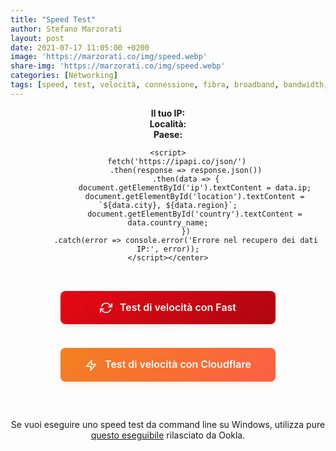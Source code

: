 ```yaml
---
title: "Speed Test"
author: Stefano Marzorati
layout: post
date: 2021-07-17 11:05:00 +0200
image: 'https://marzorati.co/img/speed.webp'
share-img: 'https://marzorati.co/img/speed.webp'
categories: [Networking]
tags: [speed, test, velocità, connessione, fibra, broadband, bandwidth, speedtest, speed test, bandwidth speed test, internet speed test, broadband speed test, internet, network, broadband, latency, ping, throughput, download, upload, connection, dsl, adsl, cable, t1, isp, voip, ip, p address, tcp, mioip, whatismyip]
---
```

<center> <div id="ip-widget">
        <strong>Il tuo IP:</strong> <span id="ip"></span><br>
        <strong>Località:</strong> <span id="location"></span><br>
        <strong>Paese:</strong> <span id="country"></span>
    </div>
    
    <script>
        fetch('https://ipapi.co/json/')
            .then(response => response.json())
            .then(data => {
                document.getElementById('ip').textContent = data.ip;
                document.getElementById('location').textContent = `${data.city}, ${data.region}`;
                document.getElementById('country').textContent = data.country_name;
            })
            .catch(error => console.error('Errore nel recupero dei dati IP:', error));
    </script></center>


<!--speedtest start-->
<div style="font-family: 'Inter', -apple-system, sans-serif; max-width: 600px; margin: 0 auto; padding: 20px; text-align: center;">
  <!-- Pulsante Fast.com -->
  <a href="https://fast.com/it/" target="_blank" style="
    display: inline-block;
    background: linear-gradient(135deg, #E50914 0%, #B00610 100%);
    color: white;
    padding: 16px 32px;
    margin: 12px;
    border-radius: 8px;
    text-decoration: none;
    font-weight: 600;
    font-size: 16px;
    transition: all 0.3s ease;
    box-shadow: 0 4px 6px rgba(229, 9, 20, 0.1);
    border: none;
    cursor: pointer;
    width: 80%;
    max-width: 280px;
  " onmouseover="this.style.transform='translateY(-2px)'; this.style.boxShadow='0 6px 12px rgba(229, 9, 20, 0.15)'" 
  onmouseout="this.style.transform='translateY(0)'; this.style.boxShadow='0 4px 6px rgba(229, 9, 20, 0.1)'">
    <svg xmlns="http://www.w3.org/2000/svg" width="20" height="20" viewBox="0 0 24 24" fill="none" stroke="currentColor" stroke-width="2" stroke-linecap="round" stroke-linejoin="round" style="vertical-align: middle; margin-right: 8px;">
      <polyline points="23 4 23 10 17 10"></polyline>
      <polyline points="1 20 1 14 7 14"></polyline>
      <path d="M3.51 9a9 9 0 0 1 14.85-3.36L23 10M1 14l4.64 4.36A9 9 0 0 0 20.49 15"></path>
    </svg>
    Test di velocità con Fast
  </a>

  <!-- Pulsante Cloudflare -->
  <a href="https://speed.cloudflare.com/" target="_blank" style="
    display: inline-block;
    background: linear-gradient(135deg, #F38020 0%, #FC5F45 100%);
    color: white;
    padding: 16px 32px;
    margin: 12px;
    border-radius: 8px;
    text-decoration: none;
    font-weight: 600;
    font-size: 16px;
    transition: all 0.3s ease;
    box-shadow: 0 4px 6px rgba(243, 128, 32, 0.1);
    border: none;
    cursor: pointer;
    width: 80%;
    max-width: 280px;
  " onmouseover="this.style.transform='translateY(-2px)'; this.style.boxShadow='0 6px 12px rgba(243, 128, 32, 0.15)'" 
  onmouseout="this.style.transform='translateY(0)'; this.style.boxShadow='0 4px 6px rgba(243, 128, 32, 0.1)'">
    <svg xmlns="http://www.w3.org/2000/svg" width="20" height="20" viewBox="0 0 24 24" fill="none" stroke="currentColor" stroke-width="2" stroke-linecap="round" stroke-linejoin="round" style="vertical-align: middle; margin-right: 8px;">
      <path d="M13 2L3 14h9l-1 8 10-12h-9l1-8z"></path>
    </svg>
    Test di velocità con Cloudflare
  </a>

  <!-- Stile responsive aggiuntivo -->
  <style>
    @media (max-width: 480px) {
      a {
        padding: 14px 24px;
        font-size: 15px;
      }
    }
  </style>
</div>
<!--speedtest end-->

Se vuoi eseguire uno speed test da command line su Windows, utilizza pure <a href="https://marzorati.co/download/speedtest.exe" target="_blank">questo eseguibile</a> rilasciato da Ookla.